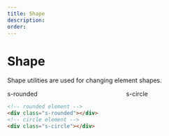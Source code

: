 ```yaml
---
title: Shape
description: 
order: 
---
```


# Shape

Shape utilities are used for changing element shapes.

<div class="vp-raw docs-demo columns">
  <div class="column col-6 text-center">
    <div class="bg-primary text-light docs-shape s-rounded centered">s-rounded</div>
  </div>
  <div class="column col-6 text-center">
    <div class="bg-primary text-light docs-shape s-circle centered">s-circle</div>
  </div>
</div>

```html
<!-- rounded element -->
<div class="s-rounded"></div>
<!-- circle element -->
<div class="s-circle"></div>
```
